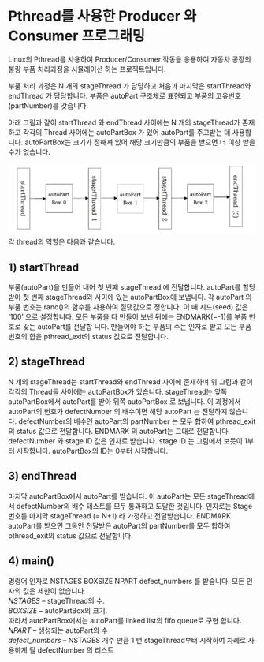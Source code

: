 
# Pthread를 사용한 Producer 와 Consumer 프로그래밍 

Linux의 Pthread를 사용하여 Producer/Consumer 작동을 응용하여 
자동차 공장의 불량 부품 처리과정을 시뮬레이션 하는 프로젝트입니다.  

부품 처리 과정은 N 개의 stageThread 가 담당하고 처음과 마지막은 startThread와 endThread 가 담당합니다. 
부품은 autoPart 구조체로 표현되고 부품의 고유번호(partNumber)를 갖습니다. 
  
 아래 그림과 같이 startThread 와 endThread 사이에는 N 개의 stageThread가 존재하고 각각의 Thread 사이에는 autoPartBox 가 있어 
 autoPart를 주고받는 데 사용합니다. autoPartBox는 크기가 정해져 있어 해당 크기만큼의 부품을 받으면 더 이상 받을 수가 없습니다.  
  
 ![Structure_diagram](./thread.jpg)
 각 thread의 역할은 다음과 같습니다.

## 1) startThread
부품(autoPart)을 만들어 내어 첫 번째 stageThread 에 전달합니다. autoPart를 할당받아 첫 번째 stageThread와 사이에 있는 autoPartBox에 보냅니다. 각 autoPart
의 부품 번호는 rand()의 함수를 사용하여 절댓값으로 정합니다. 이 때 시드(seed) 값은 ‘100’ 으로 설정합니다. 모든 부품을 다 만들어 보낸 뒤에는 ENDMARK(=-1)를 부품 번호로 갖는 autoPart를 전달합
니다. 만들어야 하는 부품의 수는 인자로 받고 모든 부품 번호의 합을 pthread_exit의 status 값으로 전달합니다. 
## 2) stageThread
N 개의 stageThread는 startThread와 endThread 사이에 존재하며 위 그림과
같이 각각의 Thread들 사이에는 autoPartBox가 있습니다. stageThread는 앞쪽
autoPartBox에서 autoPart를 받아 뒤쪽 autoPartBox 로 보냅니다. 이 과정에서
autoPart의 번호가 defectNumber 의 배수이면 해당 autoPart 는 전달하지 
않습니다. defectNumber의 배수인 autoPart의 partNumber 는 모두 합하여
pthread_exit의 status 값으로 전달합니다. ENDMARK 의 autoPart는 그대로 전달합니다. defectNumber 와 stage ID 값은
인자로 받습니다. stage ID 는 그림에서 보듯이 1부터 시작합니다. autoPartBox의
ID는 0부터 시작합니다. 
## 3) endThread
마지막 autoPartBox에서 autoPart를 받습니다. 이 autoPart는 모든
stageThread에서 defectNumber의 배수 테스트를 모두 통과하고
도달한 것입니다. 인자로는 Stage 번호를 마지막 stageThread (= N+1) 라 가정하고
전달받습니다. ENDMARK autoPart를 받으면 그동안 전달받은 autoPart의
partNumber를 모두 합하여 pthread_exit의 status 값으로 전달합니다. 
## 4) main()
명령어 인자로 NSTAGES BOXSIZE NPART defect_numbers 를 받습니다. 모든
인자의 값은 제한이 없습니다.  
*NSTAGES* – stageThread의 수.  
*BOXSIZE* – autoPartBox의 크기.  
따라서 autoPartBox에서는 autoPart를 linked list의 fifo queue로 구현 합니다.  
*NPART* – 생성되는 autoPart의 수  
*defect_numbers* – NSTAGES 개수 만큼 1 번 stageThread부터 시작하여 차례로
사용하게 될 defectNumber 의 리스트  
